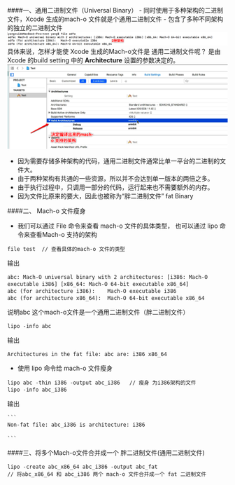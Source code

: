 ####一、通用二进制文件（Universal Binary）
    - 同时使用于多种架构的二进制文件，Xcode 生成的mach-o 文件就是个通用二进制文件
    - 包含了多种不同架构的独立的二进制文件
![](/assets/Snip20180527_7.png)
具体来说，怎样才能使 Xcode 生成的Mach-o文件是 通用二进制文件呢？ 是由Xcode 的build setting 中的  **Architecture** 设置的参数决定的。
![](/assets/Snip20180527_8.png)
- 因为需要存储多种架构的代码，通用二进制文件通常比单一平台的二进制的文件大。
- 由于两种架构有共通的一些资源，所以并不会达到单一版本的两倍之多。
- 由于执行过程中，只调用一部分的代码，运行起来也不需要额外的内存。
- 因为文件比原来的要大，因此也被称为“胖二进制文件” fat Binary



####二、 Mach-o 文件瘦身
- 我们可以通过 File 命令来查看 mach-o 文件的具体类型， 也可以通过 lipo 命令来查看Mach-o 支持的架构
```
file test  // 查看具体的mach-o 文件的类型
```
输出
```
abc: Mach-O universal binary with 2 architectures: [i386: Mach-O executable i386] [x86_64: Mach-O 64-bit executable x86_64]
abc (for architecture i386):	Mach-O executable i386
abc (for architecture x86_64):	Mach-O 64-bit executable x86_64
```
说明abc 这个mach-o文件是一个通用二进制文件（胖二进制文件）
<br>
```
lipo -info abc
```
输出
```
Architectures in the fat file: abc are: i386 x86_64 
```

- 使用 lipo 命令给 mach-o 文件瘦身
```
lipo abc -thin i386 -output abc_i386   // 瘦身 为i386架构的文件
lipo -info abc_i386  
```
输出

    ```
    Non-fat file: abc_i386 is architecture: i386

    ```

####三、将多个Mach-o文件合并成一个 胖二进制文件(通用二进制文件)
```
lipo -create abc_x86_64 abc_i386 -output abc_fat
// 将abc_x86_64 和 abc_i386 两个 mach-o 文件合并成一个 fat 二进制文件
```





